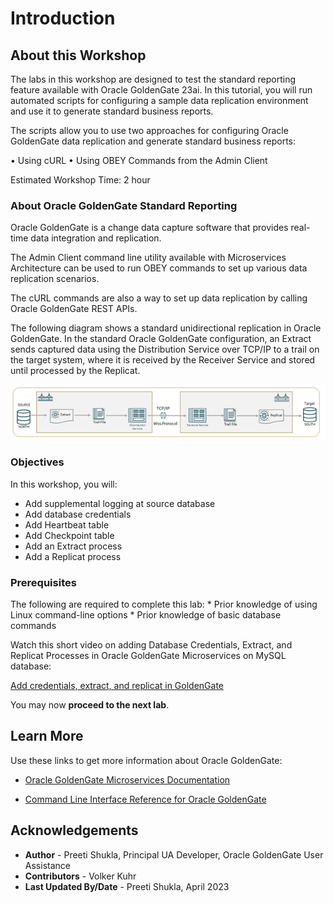 # Introduction

## About this Workshop                             
The labs in this workshop are designed to test the standard reporting feature available with Oracle GoldenGate 23ai. In this tutorial, you will run automated scripts for configuring a sample data replication environment and use it to generate standard business reports.  

The scripts allow you to use two approaches for configuring Oracle GoldenGate data replication and generate standard business reports:

•	Using cURL
•	Using OBEY Commands from the Admin Client

Estimated Workshop Time: 2 hour


### About Oracle GoldenGate Standard Reporting
Oracle GoldenGate is a change data capture software that provides real-time data integration and replication.

The Admin Client command line utility available with Microservices Architecture can be used to run OBEY commands to set up various data replication scenarios. 

The cURL commands are also a way to set up data replication by calling Oracle GoldenGate REST APIs.

The following diagram shows a standard unidirectional replication in Oracle GoldenGate. In the standard Oracle GoldenGate configuration, an Extract sends captured data using the Distribution Service over TCP/IP to a trail on the target system, where it is received by the Receiver Service and stored until processed by the Replicat.

  ![MA Components and Replication Process](./images/data_replication.png " ")



### Objectives

In this workshop, you will:
  * Add supplemental logging at source database
  * Add database credentials
  * Add Heartbeat table
  * Add Checkpoint table
  * Add an Extract process
  * Add a Replicat process

### Prerequisites
The following are required to complete this lab:
    * Prior knowledge of using Linux command-line options 
    * Prior knowledge of basic database commands


Watch this short video on adding Database Credentials, Extract, and Replicat Processes in Oracle GoldenGate Microservices on MySQL database:

  [Add credentials, extract, and replicat in GoldenGate](youtube:h0J070YIK4E)

You may now **proceed to the next lab**.

## Learn More

Use these links to get more information about Oracle GoldenGate:

* [Oracle GoldenGate Microservices Documentation](https://docs.oracle.com/en/middleware/goldengate/core/21.3/coredoc/index.html)

* [Command Line Interface Reference for Oracle GoldenGate](https://docs.oracle.com/en/middleware/goldengate/core/21.3/gclir/add-credentials.html#GUID-6D80E0AC-9497-46C6-92D9-2F817D04BD99)

## Acknowledgements
* **Author** - Preeti Shukla, Principal UA Developer, Oracle GoldenGate User Assistance
* **Contributors** -  Volker Kuhr
* **Last Updated By/Date** - Preeti Shukla, April 2023
